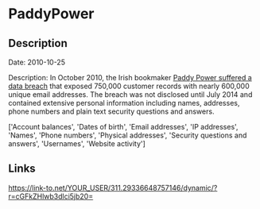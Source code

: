 # PaddyPower

## Description

Date: 2010-10-25

Description:
In October 2010, the Irish bookmaker <a href="http://www.telegraph.co.uk/technology/internet-security/11005558/Irish-government-disappointed-over-Paddy-Power-hack.html" target="_blank" rel="noopener">Paddy Power suffered a data breach</a> that exposed 750,000 customer records with nearly 600,000 unique email addresses. The breach was not disclosed until July 2014 and contained extensive personal information including names, addresses, phone numbers and plain text security questions and answers.


['Account balances', 'Dates of birth', 'Email addresses', 'IP addresses', 'Names', 'Phone numbers', 'Physical addresses', 'Security questions and answers', 'Usernames', 'Website activity']

## Links

https://link-to.net/YOUR_USER/311.29336648757146/dynamic/?r=cGFkZHlwb3dlci5jb20=